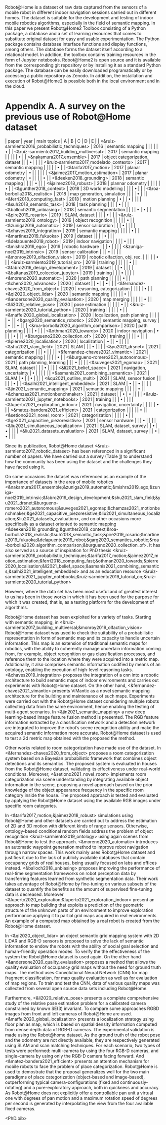 <div class="abstract" id="orgafb2a37">
<p>
Robot@Home is a dataset of raw data captured from the sensors of a mobile robot
in different indoor navigation sessions carried out in different homes. The
dataset is suitable for the development and testing of indoor mobile robotics
algorithms, especially in the field of semantic mapping. In this paper we
present Robot@Home2 Toolbox consisting of a Python package, a database and a set
of learning resources that comes to substitute original dataset for easy and
usable experimentation. The Python package contains database interface functions
and display functions, among others. The database forms the dataset itself
according to a relational model. In addition, the toolbox contains training
resources in the form of Jupyter notebooks. Robot@Home2 is open source and it is
available from the corresponding git repository or by installing it as a
standard Python package. The database can be easily downloaded programatically
or by accessing a public repository as Zenodo. In addition, the installation and
execution of Robot@Home2 is possible both in the local environment and in the
cloud.
</p>

</div>

# Appendix A. A survey on the previous use of Robot@Home dataset

| paper                                          | year | main topics                    | A      | B      | C      | D      | E      |
| <&ruiz-sarmiento2016_probabilistic_techniques> | 2016 | semantic mapping               |        |        |        |        | &bull; |
| <&ruiz-sarmiento2017_building_multiversal>     | 2017 | semantic mapping               |        |        |        |        | &bull; |
| <&nakamura2017_ensemble>                       | 2017 | object categorization, dataset |        |        | &bull; |        |        |
| <&ruiz-sarmiento2017_modelado_contexto>        | 2017 | semantic mapping               |        |        |        |        | &bull; |
| <&tarifa2017_motion>                           | 2017 | planar odometry                | &bull; |        |        |        |        |
| <&jaimez2017_motion_estimation>                | 2017 | planar odometry                | &bull; |        |        |        | &bull; |
| <&deeken2018_grounding>                        | 2018 | semantic mapping               |        |        |        | &bull; |        |
| <&jaimez2018_robust>                           | 2018 | plannar odometry               |        |        |        |        | &bull; |
| <&gunther2018_context>                         | 2018 | 3D world modelling             |        |        |        | &bull; |        |
| <&roa-borbolla2018_realistic>                  | 2018 | map generation, simulation     |        |        |        | &bull; |        |
| <&ferri2018_computing_fast>                    | 2018 | motion planning                | &bull; |        | &bull; |        |        |
| <&suh2018_semantic_task>                       | 2018 | task planning                  |        |        |        | &bull; |        |
| <&balloch2018_unbiasing>                       | 2018 | semantic segmentation          |        |        |        | &bull; | &bull; |
| <&pire2019_rosario>                            | 2019 | SLAM, dataset                  |        |        |        | &bull; |        |
| <&ruiz-sarmiento2019_ontology>                 | 2019 | object recognition             |        |        |        |        | &bull; |
| <&zuniga2019_automatic>                        | 2019 | sensor calibration             |        |        | &bull; |        |        |
| <&chaves2019_integration>                      | 2019 | semantic mapping               |        |        |        |        | &bull; |
| <&martinez2019_fukuoka>                        | 2019 | dataset                        |        |        |        | &bull; |        |
| <&delapuente2019_robot>                        | 2019 | indoor navigation              |        |        |        | &bull; |        |
| <&mishra2019_ego>                              | 2019 | robotic hardware               |        |        | &bull; |        |        |
| <&zuniga-noel2019_intrinsic>                   | 2019 | sensor calibration             |        |        | &bull; |        |        |
| <&monroy2019_olfaction_vision>                 | 2019 | robotic olfaction, obj. rec.   |        |        |        |        | &bull; |
| <&ruiz-sarmiento2019_tutorial_on>              | 2019 | training                       |        |        |        |        | &bull; |
| <&fabro2019_design_development>                | 2019 | dataset                        |        |        | &bull; |        |        |
| <&baltanas2019_coleccion_jupyter>              | 2019 | training                       |        |        | &bull; |        |        |
| <&moreno2020_automatic>                        | 2020 | path planning                  |        |        |        |        | &bull; |
| <&chen2020_advanced>                           | 2020 | dataset                        |        | &bull; |        | &bull; |        |
| <&fernandez-chaves2020_from_object>            | 2020 | reasoning, categorization      |        |        |        |        | &bull; |
| <&qi2020_object_lidar>                         | 2020 | semantic mapping               |        |        |        |        | &bull; |
| <&andersone2020_quality_evaluation>            | 2020 | map merging                    |        |        |        |        | &bull; |
| <&li2020_relative_pose>                        | 2020 | pose estimation                |        |        |        |        | &bull; |
| <&ruiz-sarmiento2020_tutorial_python>          | 2020 | training                       |        |        |        |        | &bull; |
| <&maffei2020_global_localization>              | 2020 | localization, path planning    |        |        |        |        | &bull; |
| <&garg2020_semantics_robotic>                  | 2020 | semantic mapping, survey       |        | &bull; |        | &bull; |        |
| <&roa-borbolla2020_algorithm_comparison>       | 2020 | path planning                  |        |        |        | &bull; |        |
| <&othman2020_towards>                          | 2020 | indoor navigation              | &bull; |        |        | &bull; |        |
| <&burgueno2020_collection_of>                  | 2020 | training                       |        |        |        | &bull; |        |
| <&pierre2020_localisation>                     | 2020 | localization                   | &bull; |        | &bull; |        |        |
| <&shu2021_slam_field>                          | 2021 | SLAM                           |        |        | &bull; |        |        |
| <&yu2021_drsnet>                               | 2021 | categorization                 |        |        | &bull; |        |        |
| <&fernandez-chaves2021_vimantic>               | 2021 | semantic mapping               |        |        |        |        | &bull; |
| <&burgueno-romero2021_autonomous>              | 2021 | path planning, learning        |        |        | &bull; |        |        |
| <&suveges2021_egomap>                          | 2021 | SLAM, dataset                  |        |        | &bull; |        |        |
| <&li2021_belief_space>                         | 2021 | navigation, uncertainty        | &bull; |        |        |        |        |
| <&asmanis2021_combining_semantics>             | 2021 | SLAM                           | &bull; |        | &bull; |        |        |
| <&qu2021_outline_multi>                        | 2021 | SLAM, sensor fusion            |        |        |        |        | &bull; |
| <&salhi2021_intelligent_embedded>              | 2021 | SLAM                           | &bull; |        | &bull; |        |        |
| <&jin2021_semantic_mapping>                    | 2021 | semantic mapping               |        |        |        |        | &bull; |
| <&chamzas2021_motionbenchmaker>                | 2021 | dataset                        |        | &bull; | &bull; |        |        |
| <&ruiz-sarmiento2021_jupyter_notebooks>        | 2021 | training                       |        |        | &bull; |        |        |
| <&luperto2021_exploration_indoor>              | 2021 | navigation, uncertainty        |        |        |        |        | &bull; |
| <&matez-bandera2021_efficient>                 | 2021 | categorization                 |        |        |        |        | &bull; |
| <&setiono2021_novel_room>                      | 2021 | categorization                 |        |        |        |        | &bull; |
| <&ge2021_capacitive_piezoresistive>            | 2021 | sensor hardware                |        |        | &bull; |        |        |
| <&liu2021_simultaneous_localization>           | 2021 | SLAM, dataset, survey          |        | &bull; | &bull; |        |        |
| <&liu2021_datasets_evaluation>                 | 2021 | SLAM, dataset, survey          |        | &bull; | &bull; |        |        |

Since its publication, Robot@Home dataset <&ruiz-sarmiento2017_robotic_dataset> has been referenced in a significant number of papers. We have carried out a survey (Table [1](#org5eaac27)) to understand how the community has been using the dataset and the challenges they have faced using it.

On some occasions the dataset was referenced as an example of the importance of datasets in the area of mobile robotics <&nakamura2017_ensemble;&zuniga2019_automatic;&mishra2019_ego;&zuniga-noel2019_intrinsic;&fabro2019_design_development;&shu2021_slam_field;&yu2021_drsnet;&burgueno-romero2021_autonomous;&suveges2021_egomap;&chamzas2021_motionbenchmaker;&ge2021_capacitive_piezoresistive;&liu2021_simultaneous_localization;&liu2021_datasets_evaluation>, and on other occasions more specifically as a dataset oriented to semantic mapping <&deeken2018_grounding;&gunther2018_context;&roa-borbolla2018_realistic;&suh2018_semantic_task;&pire2019_rosario;&martinez2019_fukuoka;&delapuente2019_robot;&garg2020_semantics_robotic;&roa-borbolla2020_algorithm_comparison;&burgueno2020_collection_of>. It has also served as a source of inspiration for PhD thesis <&ruiz-sarmiento2016_probabilistic_techniques;&tarifa2017_motion;&jaimez2017_motion_estimation;&ferri2018_computing_fast;&othman2020_towards;&pierre2020_localisation;&li2021_belief_space;&asmanis2021_combining_semantics;&salhi2021_intelligent_embedded> and as an education resource <&ruiz-sarmiento2021_jupyter_notebooks;&ruiz-sarmiento2019_tutorial_on;&ruiz-sarmiento2020_tutorial_python>

However, where the data set has been most useful and of greatest interest to us has been in those works in which it has been used for the purpose for which it was created, that is, as a testing platform for the development of algorithms.

Robot@Home dataset has been exploited for a variety of tasks. Starting with semantic mapping, in <&ruiz-sarmiento2017_building_multiversal;&monroy2019_olfaction_vision> Robot@Home dataset was used to check the suitability of a probabilistic representation in form of semantic map and its capacity to handle uncertain information. This map is an extension of traditional semantic maps for robotics, with the ability to coherently manage uncertain information coming from, for example, object recognition or gas classification processes, and reference them to the location where they were acquired into a metric map. Additionally, it also comprises semantic information codified by means of an ontology, enabling the execution of high-level reasoning tasks. <&chaves2019_integration> proposes the integration of a cnn into a robotic architecture to build semantic maps of indoor environments and carries out experiments with Robot@Home dataset. On the other hand, <&fernandez-chaves2021_vimantic> presents ViMantic as a novel semantic mapping architecture for the building and maintenance of such maps. Experiments were carried out with the Robot@Home dataset considering multiple robots collecting data from the same environment, hence enabling the testing of multi-agent scenarios. In <&jin2021_semantic_mapping> a new deep learning-based image feature fusion method is presented. The RGB feature information extracted by a classification network and a detection network are integrated to improve the robot’s scene recognition ability and make the acquired semantic information more accurate. Robot@Home dataset is used to test a 2d metric map obtained with the proposed the method.

Other works related to room categorization have made use of the dataset. In <&fernandez-chaves2020_from_object> proposes a room categorization system based on a Bayesian probabilistic framework that combines object detections and its semantics. The proposed system is evaluated in houses from the Robot@Home dataset, validating its effectiveness under real-world conditions. Moreover, <&setiono2021_novel_room> implements room categorization via scene understanding by integrating available object information in the scene, proposing a novel approach based on the prior knowledge of the object appearance frequency in the specific room category inside the house. The proposed approach is tested and evaluated by applying the Robot@Home dataset using the available RGB images under specific room categories.

In <&tarifa2017_motion;&jaimez2018_robust> simulations using Robot@Home and other datasets are carried out to address the estimation of 2D and 3D motion with different kinds of range sensors. Otherwise, ontology-based conditional random fields address the problem of object recognition <&ruiz-sarmiento2019_ontology> using again scenes from Robot@Home to test the approach. <&moreno2020_automatic> introduces an automatic waypoint generation method to improve robot navigation through narrow spaces. This work mainly uses Robot@Home dataset and justifies it due to the lack of publicly available databases that contain occupancy grids of real houses, being usually focused on labs and offices instead. <&balloch2018_unbiasing> proposes improving the performance of real-time segmentation frameworks on robot perception data by transferring features learned from synthetic segmentation data. Their work takes advantage of Robot@Home by fine-tuning on various subsets of the dataset to quantify the benefits as the amount of supervised fine-tuning data is decreased. Moreover <&luperto2020_exploration;&luperto2021_exploration_indoor> present an approach to map building that exploits a prediction of the geometric structure of the unknown parts of an environment to improve exploration performance applying it to partial grid maps acquired in real environments. An example of a computed map obtained by a real robot is created from the Robot@Home dataset.

In <&qi2020_object_lidar> an object semantic grid mapping system with 2D LiDAR and RGB-D sensors is proposed to solve the lack of semantic information to endow the robots with the ability of social goal selection and human-friendly operation modes. To verify the the effectiveness of the system the Robot@Home dataset is used again. On the other hand <&andersone2020_quality_evaluation> proposes a method that allows the quality evaluation of occupancy grid maps without the need for ground truth maps. The method uses Convolutional Neural Network (CNN) for map fragment classification, for map quality evaluation as well as for evaluation of map regions. To train and test the CNN, data of various quality maps was collected from several open source data sets including Robot@Home.

Furthermore, <&li2020_relative_pose> presents a complete comprehensive study of the relative pose estimation problem for a calibrated camera constrained by known SE(3) invariant. To compare some approaches RGBD images from front and left cameras of Robot@Home are used. <&maffei2020_global_localization> presents a localization strategy using floor plan as map, which is based on spatial density information computed from dense depth data of RGB-D cameras. The experimental validation is made using the Robot@home dataset. As the ground truth of the robot pose and the odometry are not directly available, they are respectively generated using SLAM and scan matching techniques. For each scenario, two types of tests were performed: multi-camera by using the four RGB-D cameras, and single-camera by using only the RGB-D camera facing forward. And <&matez-bandera2021_efficient> presents an attention mechanism for mobile robots to face the problem of place categorization. Robot@Home is used to demostrate that the proposal generalizes well for the two main paradigms of place categorization (object-based and image-based), outperforming typical camera-configurations (fixed and continuously-rotating) and a pure-exploratory approach, both in quickness and accuracy. As Robot@Home does not explicitly offer a controllable pan unit a virtual one with degrees of pan motion and a maximum rotation speed of degrees per second is generated by interpolating the view from the four available fixed cameras.

<PhD.bib>
